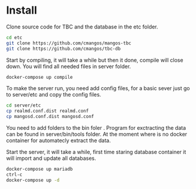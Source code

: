 # Install



Clone source code for TBC and the database in the etc folder. 



```bash
cd etc
git clone https://github.com/cmangos/mangos-tbc
git clone https://github.com/cmangos/tbc-db
```



Start by compiling, it will take a while but then it done, compile will close down. You will find all needed files in server folder. 

```bash
docker-compose up compile
```



To make the server run, you need add config files, for a basic sever just go to server/etc and copy the config files.

```bash
cd server/etc
cp realmd.conf.dist realmd.conf
cp mangosd.conf.dist mangosd.conf
```



You need to add folders to the bin foler . Program for exctracting the data can be found in server/bin/tools folder. At the moment where is no docker container for automatecly extract the data.



Start the server, it will take a while, first time staring database container it will import and update all databases. 

```bash
docker-compose up mariadb
ctrl-c
docker-compose up -d
```